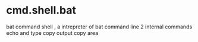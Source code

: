 # cmd.shell.bat
bat command shell , a intrepreter of bat command line 2 internal commands echo and type copy output copy area
